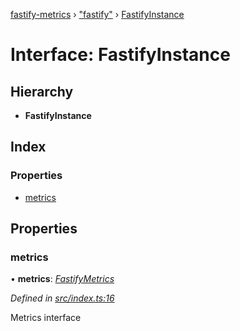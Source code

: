 [fastify-metrics](../README.md) › ["fastify"](../modules/_fastify_.md) › [FastifyInstance](_fastify_.fastifyinstance.md)

# Interface: FastifyInstance

## Hierarchy

* **FastifyInstance**

## Index

### Properties

* [metrics](_fastify_.fastifyinstance.md#metrics)

## Properties

###  metrics

• **metrics**: *[FastifyMetrics](fastifymetrics.md)*

*Defined in [src/index.ts:16](https://github.com/SkeLLLa/fastify-metrics/blob/6036ae1/src/index.ts#L16)*

Metrics interface
